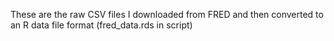 These are the raw CSV files I downloaded from FRED and then converted to an R data file format (fred_data.rds in script)
